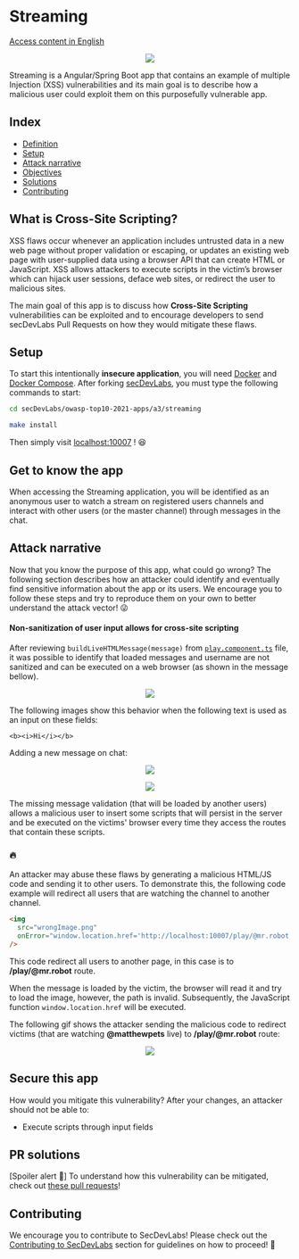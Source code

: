 # Streaming

[Access content in English](README.md)

<p align="center">
    <img src="images/banner.png"/>
</p>

Streaming is a Angular/Spring Boot app that contains an example of multiple Injection (XSS) vulnerabilities and its main goal is to describe how a malicious user could exploit them on this purposefully vulnerable app.

## Index

- [Definition](#what-is-cross-site-scripting)
- [Setup](#setup)
- [Attack narrative](#attack-narrative)
- [Objectives](#secure-this-app)
- [Solutions](#pr-solutions)
- [Contributing](#contributing)

## What is Cross-Site Scripting?

XSS flaws occur whenever an application includes untrusted data in a new web page without proper validation or escaping, or updates an existing web page with user-supplied data using a browser API that can create HTML or JavaScript. XSS allows attackers to execute scripts in the victim’s browser which can hijack user sessions, deface web sites, or redirect the user to malicious sites.

The main goal of this app is to discuss how **Cross-Site Scripting** vulnerabilities can be exploited and to encourage developers to send secDevLabs Pull Requests on how they would mitigate these flaws.

## Setup

To start this intentionally **insecure application**, you will need [Docker][docker install] and [Docker Compose][docker compose install]. After forking [secDevLabs](https://github.com/globocom/secDevLabs), you must type the following commands to start:

```sh
cd secDevLabs/owasp-top10-2021-apps/a3/streaming
```

```sh
make install
```

Then simply visit [localhost:10007][app] ! 😆

## Get to know the app

When accessing the Streaming application, you will be identified as an anonymous user to watch a stream on registered users channels and interact with other users (or the master channel) through messages in the chat.

## Attack narrative

Now that you know the purpose of this app, what could go wrong? The following section describes how an attacker could identify and eventually find sensitive information about the app or its users. We encourage you to follow these steps and try to reproduce them on your own to better understand the attack vector! 😜

#### Non-sanitization of user input allows for cross-site scripting

After reviewing `buildLiveHTMLMessage(message)` from [`play.component.ts`](<(https://github.com/globocom/secDevLabs/blob/master/owasp-top10-2021-apps/a3/streaming/app/frontend/src/app/lives/play/play.component.ts#)>) file, it was possible to identify that loaded messages and username are not sanitized and can be executed on a web browser (as shown in the message bellow).

<p align="center">
    <img src="images/vulnerable-function.png"/>
</p>

The following images show this behavior when the following text is used as an input on these fields:

```
<b><i>Hi</i></b>
```

Adding a new message on chat:

   <p align="center">
     <img src="images/attack-1.png"/>
   </p>

   <p align="center">
     <img src="images/attack-2.png"/>
   </p>

The missing message validation (that will be loaded by another users) allows a malicious user to insert some scripts that will persist in the server and be executed on the victims' browser every time they access the routes that contain these scripts.

### 🔥

An attacker may abuse these flaws by generating a malicious HTML/JS code and sending it to other users. To demonstrate this, the following code example will redirect all users that are watching the channel to another channel.

```html
<img
  src="wrongImage.png"
  onError="window.location.href='http://localhost:10007/play/@mr.robot'"
/>
```

This code redirect all users to another page, in this case is to **/play/@mr.robot** route.

When the message is loaded by the victim, the browser will read it and try to load the image, however, the path is invalid. Subsequently, the JavaScript function `window.location.href` will be executed.

The following gif shows the attacker sending the malicious code to redirect victims (that are watching **@matthewpets** live) to **/play/@mr.robot** route:

<p align="center">
  <img src="images/attack-3.gif"/>
</p>

## Secure this app

How would you mitigate this vulnerability? After your changes, an attacker should not be able to:

- Execute scripts through input fields

## PR solutions

[Spoiler alert 🚨] To understand how this vulnerability can be mitigated, check out [these pull requests](https://github.com/globocom/secDevLabs/pulls?q=is%3Apr+label%3A%22mitigation+solution+%F0%9F%94%92%22+label%3A%22Streaming%22)!

## Contributing

We encourage you to contribute to SecDevLabs! Please check out the [Contributing to SecDevLabs](../../../docs/CONTRIBUTING.md) section for guidelines on how to proceed! 🎉

[docker install]: https://docs.docker.com/install/
[docker compose install]: https://docs.docker.com/compose/install/
[app]: http://localhost:10007
